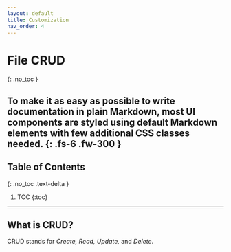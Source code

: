 ```yaml
---
layout: default
title: Customization
nav_order: 4
---
```


# **File CRUD**
{: .no_toc }

To make it as easy as possible to write documentation in plain Markdown, most UI components are styled using default Markdown elements with few additional CSS classes needed.
{: .fs-6 .fw-300 }
---
## Table of Contents
{: .no_toc .text-delta }

1. TOC
{:toc}

---
## What is CRUD?

CRUD stands for _Create, Read, Update,_ and _Delete_.